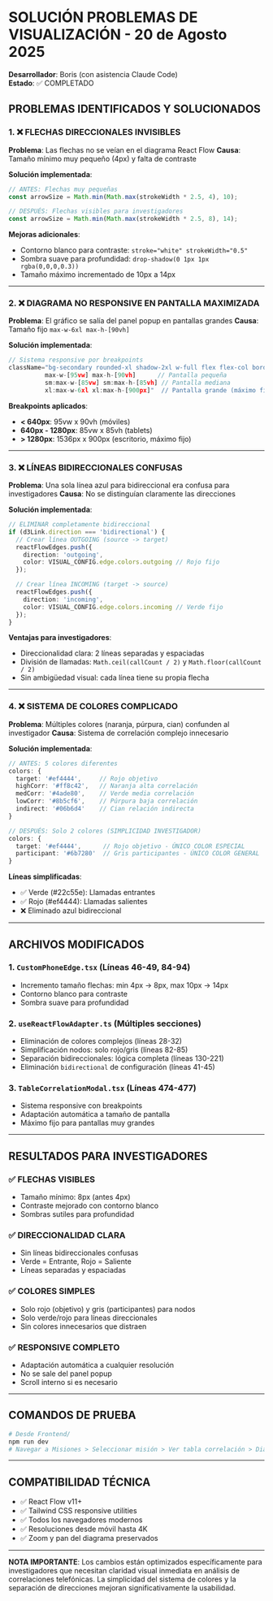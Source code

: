 # SOLUCIÓN PROBLEMAS DE VISUALIZACIÓN - 20 de Agosto 2025
**Desarrollador**: Boris (con asistencia Claude Code)  
**Estado**: ✅ COMPLETADO

## PROBLEMAS IDENTIFICADOS Y SOLUCIONADOS

### 1. ❌ FLECHAS DIRECCIONALES INVISIBLES
**Problema**: Las flechas no se veían en el diagrama React Flow
**Causa**: Tamaño mínimo muy pequeño (4px) y falta de contraste

**Solución implementada**:
```typescript
// ANTES: Flechas muy pequeñas
const arrowSize = Math.min(Math.max(strokeWidth * 2.5, 4), 10);

// DESPUÉS: Flechas visibles para investigadores
const arrowSize = Math.min(Math.max(strokeWidth * 2.5, 8), 14);
```

**Mejoras adicionales**:
- Contorno blanco para contraste: `stroke="white" strokeWidth="0.5"`
- Sombra suave para profundidad: `drop-shadow(0 1px 1px rgba(0,0,0,0.3))`
- Tamaño máximo incrementado de 10px a 14px

---

### 2. ❌ DIAGRAMA NO RESPONSIVE EN PANTALLA MAXIMIZADA  
**Problema**: El gráfico se salía del panel popup en pantallas grandes
**Causa**: Tamaño fijo `max-w-6xl max-h-[90vh]`

**Solución implementada**:
```jsx
// Sistema responsive por breakpoints
className="bg-secondary rounded-xl shadow-2xl w-full flex flex-col border border-secondary-light
          max-w-[95vw] max-h-[90vh]      // Pantalla pequeña
          sm:max-w-[85vw] sm:max-h-[85vh] // Pantalla mediana
          xl:max-w-6xl xl:max-h-[900px]"  // Pantalla grande (máximo fijo)
```

**Breakpoints aplicados**:
- **< 640px**: 95vw x 90vh (móviles)
- **640px - 1280px**: 85vw x 85vh (tablets)  
- **> 1280px**: 1536px x 900px (escritorio, máximo fijo)

---

### 3. ❌ LÍNEAS BIDIRECCIONALES CONFUSAS
**Problema**: Una sola línea azul para bidireccional era confusa para investigadores
**Causa**: No se distinguían claramente las direcciones

**Solución implementada**:
```typescript
// ELIMINAR completamente bidireccional
if (d3Link.direction === 'bidirectional') {
  // Crear línea OUTGOING (source -> target)  
  reactFlowEdges.push({
    direction: 'outgoing',
    color: VISUAL_CONFIG.edge.colors.outgoing // Rojo fijo
  });

  // Crear línea INCOMING (target -> source)
  reactFlowEdges.push({
    direction: 'incoming', 
    color: VISUAL_CONFIG.edge.colors.incoming // Verde fijo
  });
}
```

**Ventajas para investigadores**:
- Direccionalidad clara: 2 líneas separadas y espaciadas
- División de llamadas: `Math.ceil(callCount / 2)` y `Math.floor(callCount / 2)`
- Sin ambigüedad visual: cada línea tiene su propia flecha

---

### 4. ❌ SISTEMA DE COLORES COMPLICADO
**Problema**: Múltiples colores (naranja, púrpura, cian) confunden al investigador
**Causa**: Sistema de correlación complejo innecesario

**Solución implementada**:
```typescript
// ANTES: 5 colores diferentes
colors: {
  target: '#ef4444',     // Rojo objetivo
  highCorr: '#ff8c42',   // Naranja alta correlación  
  medCorr: '#4ade80',    // Verde media correlación
  lowCorr: '#8b5cf6',    // Púrpura baja correlación
  indirect: '#06b6d4'    // Cian relación indirecta
}

// DESPUÉS: Solo 2 colores (SIMPLICIDAD INVESTIGADOR)
colors: {
  target: '#ef4444',      // Rojo objetivo - ÚNICO COLOR ESPECIAL
  participant: '#6b7280'  // Gris participantes - ÚNICO COLOR GENERAL
}
```

**Líneas simplificadas**:
- ✅ Verde (#22c55e): Llamadas entrantes
- ✅ Rojo (#ef4444): Llamadas salientes  
- ❌ Eliminado azul bidireccional

---

## ARCHIVOS MODIFICADOS

### 1. `CustomPhoneEdge.tsx` (Líneas 46-49, 84-94)
- Incremento tamaño flechas: min 4px → 8px, max 10px → 14px
- Contorno blanco para contraste
- Sombra suave para profundidad

### 2. `useReactFlowAdapter.ts` (Múltiples secciones)
- Eliminación de colores complejos (líneas 28-32)
- Simplificación nodos: solo rojo/gris (líneas 82-85)  
- Separación bidireccionales: lógica completa (líneas 130-221)
- Eliminación `bidirectional` de configuración (líneas 41-45)

### 3. `TableCorrelationModal.tsx` (Líneas 474-477)
- Sistema responsive con breakpoints
- Adaptación automática a tamaño de pantalla
- Máximo fijo para pantallas muy grandes

---

## RESULTADOS PARA INVESTIGADORES

### ✅ FLECHAS VISIBLES  
- Tamaño mínimo: 8px (antes 4px)
- Contraste mejorado con contorno blanco
- Sombras sutiles para profundidad

### ✅ DIRECCIONALIDAD CLARA
- Sin líneas bidireccionales confusas
- Verde = Entrante, Rojo = Saliente  
- Líneas separadas y espaciadas

### ✅ COLORES SIMPLES
- Solo rojo (objetivo) y gris (participantes) para nodos
- Solo verde/rojo para líneas direccionales
- Sin colores innecesarios que distraen

### ✅ RESPONSIVE COMPLETO
- Adaptación automática a cualquier resolución
- No se sale del panel popup
- Scroll interno si es necesario

---

## COMANDOS DE PRUEBA

```bash
# Desde Frontend/
npm run dev
# Navegar a Misiones > Seleccionar misión > Ver tabla correlación > Diagrama
```

---

## COMPATIBILIDAD TÉCNICA

- ✅ React Flow v11+  
- ✅ Tailwind CSS responsive utilities
- ✅ Todos los navegadores modernos
- ✅ Resoluciones desde móvil hasta 4K
- ✅ Zoom y pan del diagrama preservados

---

**NOTA IMPORTANTE**: Los cambios están optimizados específicamente para investigadores que necesitan claridad visual inmediata en análisis de correlaciones telefónicas. La simplicidad del sistema de colores y la separación de direcciones mejoran significativamente la usabilidad.